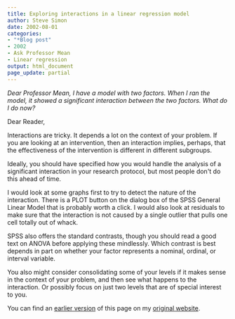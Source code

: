 ```yaml
---
title: Exploring interactions in a linear regression model
author: Steve Simon
date: 2002-08-01
categories:
- "*Blog post"
- 2002
- Ask Professor Mean
- Linear regression
output: html_document
page_update: partial
---
```


*Dear Professor Mean, I have a model with two factors. When I ran the model, it showed a significant interaction between the two factors. What do I do now?*

<!---More--->

Dear Reader,

Interactions are tricky. It depends a lot on the context of your problem. If you are looking at an intervention, then an interaction implies, perhaps, that the effectiveness of the intervention is different in different subgroups.

Ideally, you should have specified how you would handle the analysis of a significant interaction in your research protocol, but most people don't do this ahead of time.

I would look at some graphs first to try to detect the nature of the interaction. There is a PLOT button on the dialog box of the SPSS General Linear Model that is probably worth a click. I would also look at residuals to make sure that the interaction is not caused by a single outlier that pulls one cell totally out of whack.

SPSS also offers the standard contrasts, though you should read a good text on ANOVA before applying these mindlessly. Which contrast is best depends in part on whether your factor represents a nominal, ordinal, or interval variable.

You also might consider consolidating some of your levels if it makes sense in the context of your problem, and then see what happens to the interaction. Or possibly focus on just two levels that are of special interest to you.

You can find an [earlier version][sim1] of this page on my [original website][sim2].

[sim1]: http://www.pmean.com/02/lin_int.html
[sim2]: http://www.pmean.com/original_site.html

